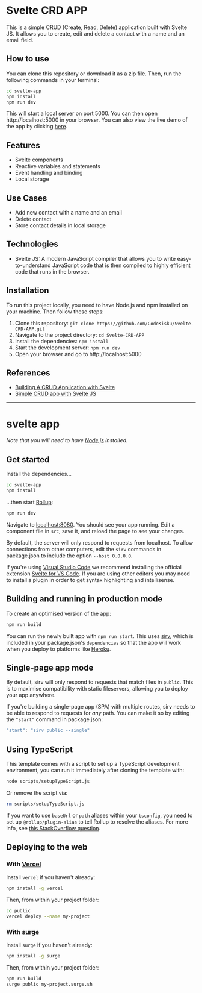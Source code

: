 # Svelte CRD APP
This is a simple CRUD (Create, Read, Delete) application built with Svelte JS. It allows you to create, edit and delete a contact with a name and an email field.

## How to use

You can clone this repository or download it as a zip file. Then, run the following commands in your terminal:

```bash
cd svelte-app
npm install
npm run dev
```

This will start a local server on port 5000. You can then open http://localhost:5000 in your browser. You can also view the live demo of the app by clicking [here](https://contact-svelte.netlify.app/).

## Features

- Svelte components
- Reactive variables and statements
- Event handling and binding
- Local storage

## Use Cases

- Add new contact with a name and an email
- Delete contact
- Store contact details in local storage

## Technologies

- Svelte JS: A modern JavaScript compiler that allows you to write easy-to-understand JavaScript code that is then compiled to highly efficient code that runs in the browser.

## Installation

To run this project locally, you need to have Node.js and npm installed on your machine. Then follow these steps:

1. Clone this repository: `git clone https://github.com/CodeKisku/Svelte-CRD-APP.git`
2. Navigate to the project directory: `cd Svelte-CRD-APP`
3. Install the dependencies: `npm install`
4. Start the development server: `npm run dev`
5. Open your browser and go to http://localhost:5000

## References

- [Building A CRUD Application with Svelte](https://codesource.io/building-a-crud-application-with-svelte/)
- [Simple CRUD app with Svelte JS](https://dev.to/miteshkamat27/simple-crud-app-with-svelte-js-k3g)

-----------------------------------------------------------------------------------------------------------
# svelte app

*Note that you will need to have [Node.js](https://nodejs.org) installed.*


## Get started

Install the dependencies...

```bash
cd svelte-app
npm install
```

...then start [Rollup](https://rollupjs.org):

```bash
npm run dev
```

Navigate to [localhost:8080](http://localhost:8080). You should see your app running. Edit a component file in `src`, save it, and reload the page to see your changes.

By default, the server will only respond to requests from localhost. To allow connections from other computers, edit the `sirv` commands in package.json to include the option `--host 0.0.0.0`.

If you're using [Visual Studio Code](https://code.visualstudio.com/) we recommend installing the official extension [Svelte for VS Code](https://marketplace.visualstudio.com/items?itemName=svelte.svelte-vscode). If you are using other editors you may need to install a plugin in order to get syntax highlighting and intellisense.

## Building and running in production mode

To create an optimised version of the app:

```bash
npm run build
```

You can run the newly built app with `npm run start`. This uses [sirv](https://github.com/lukeed/sirv), which is included in your package.json's `dependencies` so that the app will work when you deploy to platforms like [Heroku](https://heroku.com).


## Single-page app mode

By default, sirv will only respond to requests that match files in `public`. This is to maximise compatibility with static fileservers, allowing you to deploy your app anywhere.

If you're building a single-page app (SPA) with multiple routes, sirv needs to be able to respond to requests for *any* path. You can make it so by editing the `"start"` command in package.json:

```js
"start": "sirv public --single"
```

## Using TypeScript

This template comes with a script to set up a TypeScript development environment, you can run it immediately after cloning the template with:

```bash
node scripts/setupTypeScript.js
```

Or remove the script via:

```bash
rm scripts/setupTypeScript.js
```

If you want to use `baseUrl` or `path` aliases within your `tsconfig`, you need to set up `@rollup/plugin-alias` to tell Rollup to resolve the aliases. For more info, see [this StackOverflow question](https://stackoverflow.com/questions/63427935/setup-tsconfig-path-in-svelte).

## Deploying to the web

### With [Vercel](https://vercel.com)

Install `vercel` if you haven't already:

```bash
npm install -g vercel
```

Then, from within your project folder:

```bash
cd public
vercel deploy --name my-project
```

### With [surge](https://surge.sh/)

Install `surge` if you haven't already:

```bash
npm install -g surge
```

Then, from within your project folder:

```bash
npm run build
surge public my-project.surge.sh
```
